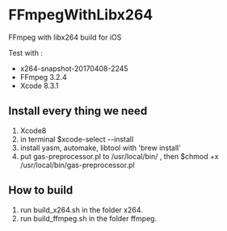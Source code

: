 # FFmpegWithLibx264

FFmpeg with libx264 build for iOS

Test with :
* x264-snapshot-20170408-2245
* FFmpeg 3.2.4
* Xcode 8.3.1

## Install every thing we need
1. Xcode8
2. in terminal $xcode-select --install
3. install yasm, automake, libtool with 'brew install'
4. put gas-preprocessor.pl to /usr/local/bin/ , then $chmod +x /usr/local/bin/gas-preprocessor.pl

## How to build

1. run build_x264.sh in the folder x264.
2. run build_ffmpeg.sh in the folder ffmpeg.


